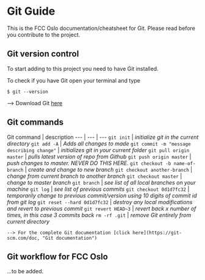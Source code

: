 # Git Guide

This is the FCC Oslo documentation/cheatsheet for Git.
Please read before you contribute to the project.


## Git version control

To start adding to this project you need to have Git installed.

To check if you have Git open your terminal and type
```shell
$ git --version
```

  --> Download Git [here](https://git-scm.com/downloads "Git download")


## Git commands

Git command | description
--- | --- | ---
`git init` | *initialize git in the current directory*
`git add -A` | *Adds all changes to made*
`git commit -m "message describing change"` | *initializes git in your current folder*
`git pull origin master` | *pulls latest version of repo from Github*
`git push origin master` | *push changes to master. NEVER DO THIS HERE.*
`git checkout -b name-of-branch` | *create and change to new branch*
`git checkout another-branch` | *change from current branch to another branch*
`git checkout master` | *change to master branch*
`git branch` | *see list of all local branches on your machine*
`git log` | *see list of previous commits*
`git checkout 0d1d7fc32` | *temporarily change to previous commit/version using 10 digits of commit id from git log*
`git reset --hard 0d1d7fc32` | *destroy any local modifications and revert to previous commit*
`git revert HEAD~3` | *revert back x number of times, in this case 3 commits back*
`rm -rf .git` | *remove Git entirely from current directory*


    --> For the complete Git documentation [click here](https://git-scm.com/doc, "Git documentation")


## Git workflow for FCC Oslo

...to be added.
